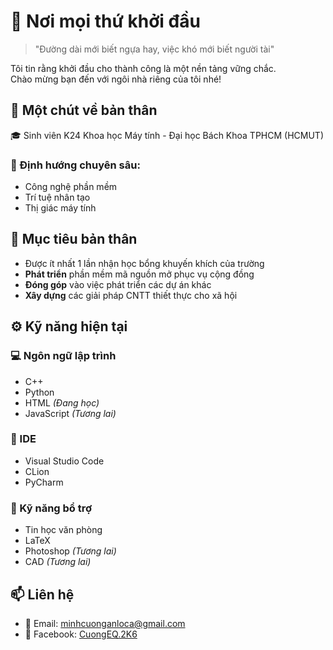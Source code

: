 # 🌟 Nơi mọi thứ khởi đầu
> "Đường dài mới biết ngựa hay, việc khó mới biết người tài"

Tôi tin rằng khởi đầu cho thành công là một nền tảng vững chắc.  
Chào mừng bạn đến với ngôi nhà riêng của tôi nhé!

## 👤 Một chút về bản thân
🎓 Sinh viên K24 Khoa học Máy tính - Đại học Bách Khoa TPHCM (HCMUT)  
### 🎯 Định hướng chuyên sâu:  
* Công nghệ phần mềm
* Trí tuệ nhân tạo
* Thị giác máy tính

## 🧭 Mục tiêu bản thân
* Được ít nhất 1 lần nhận học bổng khuyến khích của trường
* **Phát triển** phần mềm mã nguồn mở phục vụ cộng đồng
* **Đóng góp** vào việc phát triển các dự án khác
* **Xây dựng** các giải pháp CNTT thiết thực cho xã hội

## ⚙️ Kỹ năng hiện tại
### 💻 Ngôn ngữ lập trình
* C++
* Python
* HTML _(Đang học)_
* JavaScript _(Tương lai)_
### 🧰 IDE
* Visual Studio Code
* CLion
* PyCharm
### 🧠 Kỹ năng bổ trợ
* Tin học văn phòng
* LaTeX
* Photoshop _(Tương lai)_
* CAD _(Tương lai)_

## 📫 Liên hệ
* 📧 Email: [minhcuonganloca@gmail.com](mailto:minhcuonganloca@gmail.com)
* 📘 Facebook: [CuongEQ.2K6](https://facebook.com/CuongEQ.2K6)
